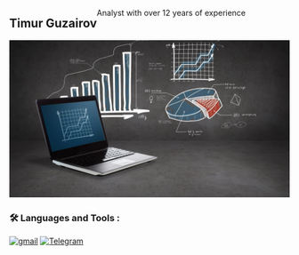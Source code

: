 <h2 style="float: left;">Timur Guzairov
  
  
</h2>


Analyst with over 12 years of experience

<img src="https://github.com/ArTimur/ArTimur/blob/main/baner.jpg" alt="banner">

###  🛠️ Languages and Tools : 



<a href="">[![gmail](https://img.shields.io/badge/Gmail-D14836?style=for-the-badge&logo=gmail&logoColor=white)]()</a>
<a href="">[![Telegram](https://img.shields.io/badge/-Telegram-27A7E7?style=for-the-badge&logo=telegram)](https://t.me/T_i_m_T_i_m)</a>

